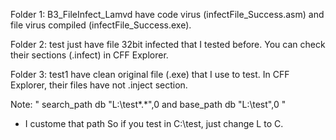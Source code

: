 Folder 1: B3_FileInfect_Lamvd have code virus (infectFile_Success.asm) and file virus compiled (infectFile_Success.exe). 

Folder 2: test just have file 32bit infected that I tested before. You can check their sections (.infect) in CFF Explorer. 

Folder 3: test1 have clean original file (.exe) that I use to test. In CFF Explorer, their files have not .inject section.

Note:
" search_path     db "L:\test\*.*",0  and base_path       db "L:\test\",0 "
- I custome that path So if you test in C:\test, just change L to C.
